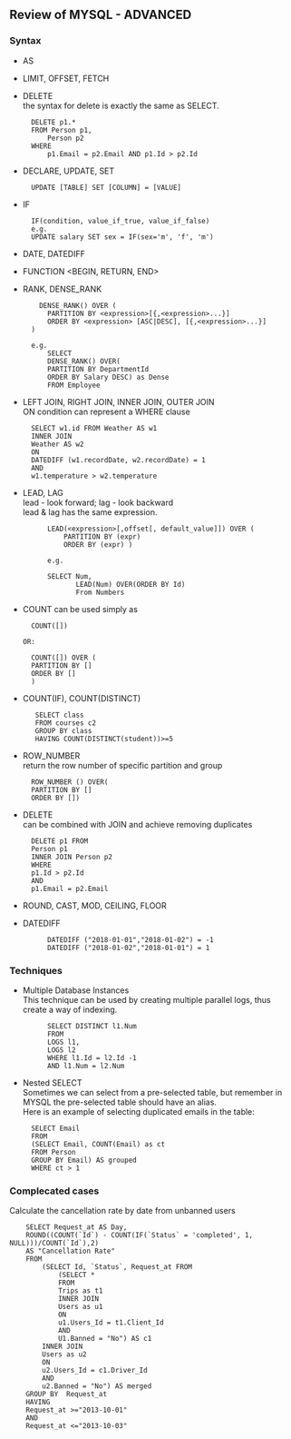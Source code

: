## Review of MYSQL - ADVANCED

### Syntax

* AS  

* LIMIT, OFFSET, FETCH  

* DELETE  
the syntax for delete is exactly the same as SELECT.  
        
        DELETE p1.*
        FROM Person p1,
            Person p2
        WHERE
            p1.Email = p2.Email AND p1.Id > p2.Id

* DECLARE, UPDATE, SET 

        UPDATE [TABLE] SET [COLUMN] = [VALUE]  
        
* IF   

        IF(condition, value_if_true, value_if_false)
        e.g.
        UPDATE salary SET sex = IF(sex='m', 'f', 'm')
        

* DATE, DATEDIFF  



* FUNCTION <BEGIN, RETURN, END>   

* RANK, DENSE_RANK    

          DENSE_RANK() OVER (
            PARTITION BY <expression>[{,<expression>...}]
            ORDER BY <expression> [ASC|DESC], [{,<expression>...}]
        ) 
        
        e.g. 
            SELECT 
            DENSE_RANK() OVER(
            PARTITION BY DepartmentId 
            ORDER BY Salary DESC) as Dense
            FROM Employee
      
     
* LEFT JOIN, RIGHT JOIN, INNER JOIN, OUTER JOIN  
ON condition can represent a WHERE clause  

        SELECT w1.id FROM Weather AS w1 
        INNER JOIN 
        Weather AS w2
        ON
        DATEDIFF (w1.recordDate, w2.recordDate) = 1
        AND 
        w1.temperature > w2.temperature

* LEAD, LAG   
lead - look forward; lag - look backward  
lead & lag has the same expression.  

            LEAD(<expression>[,offset[, default_value]]) OVER (  
                PARTITION BY (expr)  
                ORDER BY (expr) )  

            e.g.  
            
            SELECT Num, 
                   LEAD(Num) OVER(ORDER BY Id)
                   From Numbers 



* COUNT 
can be used simply as 

        COUNT([])
        
      OR: 
      
        COUNT([]) OVER (
        PARTITION BY [] 
        ORDER BY []
        )


* COUNT(IF), COUNT(DISTINCT)

         SELECT class
         FROM courses c2
         GROUP BY class
         HAVING COUNT(DISTINCT(student))>=5

* ROW_NUMBER   
return the row number of specific partition and group  

        ROW_NUMBER () OVER(
        PARTITION BY []
        ORDER BY [])  

* DELETE  
can be combined with JOIN and achieve removing duplicates

        DELETE p1 FROM 
        Person p1
        INNER JOIN Person p2
        WHERE 
        p1.Id > p2.Id
        AND 
        p1.Email = p2.Email 

* ROUND, CAST, MOD, CEILING, FLOOR



* DATEDIFF 
            
            DATEDIFF ("2018-01-01","2018-01-02") = -1 
            DATEDIFF ("2018-01-02","2018-01-01") = 1


### Techniques

* Multiple Database Instances  
This technique can be used by creating multiple parallel logs, thus create a way of indexing.      
            
            SELECT DISTINCT l1.Num
            FROM 
            LOGS l1,
            LOGS l2
            WHERE l1.Id = l2.Id -1 
            AND l1.Num = l2.Num

* Nested SELECT   
Sometimes we can select from a pre-selected table, but remember in MYSQL the pre-selected table should have an alias.  
Here is an example of selecting duplicated emails in the table:  

        SELECT Email 
        FROM 
        (SELECT Email, COUNT(Email) as ct
        FROM Person
        GROUP BY Email) AS grouped
        WHERE ct > 1


### Complecated cases
Calculate the cancellation rate by date from unbanned users   

        SELECT Request_at AS Day, 
        ROUND((COUNT(`Id`) - COUNT(IF(`Status` = 'completed', 1, NULL)))/COUNT(`Id`),2)
        AS "Cancellation Rate"
        FROM 
            (SELECT Id, `Status`, Request_at FROM 
                (SELECT *
                FROM 
                Trips as t1
                INNER JOIN 
                Users as u1
                ON 
                u1.Users_Id = t1.Client_Id
                AND 
                U1.Banned = "No") AS c1
            INNER JOIN 
            Users as u2
            ON 
            u2.Users_Id = c1.Driver_Id
            AND 
            u2.Banned = "No") AS merged
        GROUP BY  Request_at
        HAVING
        Request_at >="2013-10-01" 
        AND 
        Request_at <="2013-10-03" 

